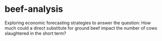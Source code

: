 # beef-analysis
Exploring economic forecasting strategies to answer the question: How much could a direct substitute for ground beef impact the number of cows slaughtered in the short term?
